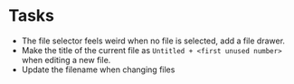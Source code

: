 # Tasks
* The file selector feels weird when no file is selected, add a file drawer.
* Make the title of the current file as `Untitled + <first unused number>` when editing a new file.
* Update the filename when changing files
